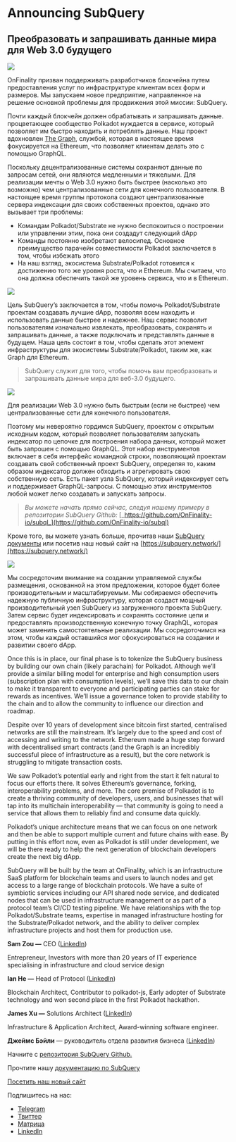 # Announcing SubQuery

## Преобразовать и запрашивать данные мира для Web 3.0 будущего

![](https://miro.medium.com/max/1400/1*J5u22qNxndcuCrFJ1mfGqg.png)

OnFinality призван поддерживать разработчиков блокчейна путем предоставления услуг по инфраструктуре клиентам всех форм и размеров. Мы запускаем новое предприятие, направленное на решение основной проблемы для продвижения этой миссии: SubQuery.

Почти каждый блокчейн должен обрабатывать и запрашивать данные. процветающее сообщество Polkadot нуждается в сервисе, который позволяет им быстро находить и потреблять данные. Наш проект вдохновлен [The Graph](https://thegraph.com/), службой, которая в настоящее время фокусируется на Ethereum, что позволяет клиентам делать это с помощью GraphQL.

Поскольку децентрализованные системы сохраняют данные по запросам сетей, они являются медленными и тяжелыми. Для реализации мечты о Web 3.0 нужно быть быстрее (насколько это возможно) чем централизованные сети для конечного пользователя. В настоящее время группы протокола создают централизованные сервера индексации для своих собственных проектов, однако это вызывает три проблемы:

-   Командам Polkadot/Substrate не нужно беспокоиться о построении или управлении этим, пока они создадут следующий dApp
-   Команды постоянно изобретают велосипед. Основное преимущество парачейн совместимости Polkadot заключается в том, чтобы избежать этого
-   На наш взгляд, экосистема Substrate/Polkadot готовится к достижению того же уровня роста, что и Ethereum. Мы считаем, что она должна обеспечить такой же уровень сервиса, что и в Ethereum.

![](https://miro.medium.com/max/1400/1*l4b4BXWkczVDaHyv30lLQQ.png)

Цель SubQuery’s заключается в том, чтобы помочь Polkadot/Substrate проектам создавать лучшие dApp, позволяя всем находить и использовать данные быстрее и надежнее. Наш сервис позволит пользователям изначально извлекать, преобразовать, сохранять и запрашивать данные, а также подключать и представлять данные в будущем. Наша цель состоит в том, чтобы сделать этот элемент инфраструктуры для экосистемы Substrate/Polkadot, таким же, как Graph для Ethereum.

> SubQuery служит для того, чтобы помочь вам преобразовать и запрашивать данные мира для веб-3.0 будущего.

![](https://miro.medium.com/max/1000/1*IHstJG-hBwQzicLdWkGR5w.png)

Для реализации Web 3.0 нужно быть быстрым (если не быстрее) чем централизованные сети для конечного пользователя.

Поэтому мы невероятно гордимся SubQuery, проектом с открытым исходным кодом, который позволяет пользователям запускать индексатор по цепочке для построения набора данных, который может быть запрошен с помощью GraphQL. Этот набор инструментов включает в себя интерфейс командной строки, позволяющий проектам создавать свой собственный проект SubQuery, определяя то, каким образом индексатор должен обходить и агрегировать свою собственную сеть. Есть пакет узла SubQuery, который индексирует сеть и поддерживает GraphQL-запросы. С помощью этих инструментов любой может легко создавать и запускать запросы.

> _Вы можете начать прямо сейчас, следуя нашему примеру в репозитории SubQuery Github:_ [_https://github.com/OnFinality-io/subql_](https://github.com/OnFinality-io/subql)

Кроме того, вы можете узнать больше, прочитав наши [SubQuery документы](https://doc.subquery.network/) или посетив наш новый сайт на [https://subquery.network/](https://subquery.network/)

![](https://miro.medium.com/max/1000/1*3oA1Hvns1vrImTsmowO_Jw.png)

Мы сосредоточим внимание на создании управляемой службы размещения, основанной на этом предложении, которое будет более производительным и масштабируемым. Мы собираемся обеспечить надежную публичную инфраструктуру, которая создаст мощный производительный узел SubQuery из загруженного проекта SubQuery. Затем сервис будет индексировать и сохранять состояние цепи и предоставлять производственную конечную точку GraphQL, которая может заменить самостоятельные реализации. Мы сосредоточимся на этом, чтобы каждый оставшийся мог сфокусироваться на создании и развитии своего dApp.

Once this is in place, our final phase is to tokenize the SubQuery business by building our own chain (likely parachain) for Polkadot. Although we’ll provide a similar billing model for enterprise and high consumption users (subscription plan with consumption levels), we’ll save this data to our chain to make it transparent to everyone and participating parties can stake for rewards as incentives. We’ll issue a governance token to provide stability to the chain and to allow the community to influence our direction and roadmap.

Despite over 10 years of development since bitcoin first started, centralised networks are still the mainstream. It’s largely due to the speed and cost of accessing and writing to the network. Ethereum made a huge step forward with decentralised smart contracts (and the Graph is an incredibly successful piece of infrastructure as a result), but the core network is struggling to mitigate transaction costs.

We saw Polkadot’s potential early and right from the start it felt natural to focus our efforts there. It solves Ethereum’s governance, forking, interoperability problems, and more. The core premise of Polkadot is to create a thriving community of developers, users, and businesses that will tap into its multichain interoperability — that community is going to need a service that allows them to reliably find and consume data quickly.

Polkadot’s unique architecture means that we can focus on one network and then be able to support multiple current and future chains with ease. By putting in this effort now, even as Polkadot is still under development, we will be there ready to help the next generation of blockchain developers create the next big dApp.

SubQuery will be built by the team at OnFinality, which is an infrastructure SaaS platform for blockchain teams and users to launch nodes and get access to a large range of blockchain protocols. We have a suite of symbiotic services including our API shared node service, and dedicated nodes that can be used in infrastructure management or as part of a protocol team’s CI/CD testing pipeline. We have relationships with the top Polkadot/Substrate teams, expertise in managed infrastructure hosting for the Substrate/Polkadot network, and the ability to deliver complex infrastructure projects and host them for production use.

**Sam Zou —** CEO ([LinkedIn](https://www.linkedin.com/in/sam-zou-5b8169a/))

Entrepreneur, Investors with more than 20 years of IT experience specialising in infrastructure and cloud service design

**Ian He —** Head of Protocol ([LinkedIn](https://www.linkedin.com/in/yin-he-7a266345/))

Blockchain Architect, Contributor to polkadot-js, Early adopter of Substrate technology and won second place in the first Polkadot hackathon.

**James Xu —** Solutions Architect ([LinkedIn](https://www.linkedin.com/in/zhexu/))

Infrastructure & Application Architect, Award-winning software engineer.

**Джеймс Бэйли** — руководитель отдела развития бизнеса ([LinkedIn](https://www.linkedin.com/in/james-bayly/))

Начните с [репозитория SubQuery Github.](https://github.com/OnFinality-io/subql)

Прочтите нашу [документацию по SubQuerу](https://doc.subquery.network/)

[Посетить наш новый сайт](https://subquery.network/)

Подпишитесь на нас:

-   [Telegram](https://t.me/subquerynetwork)
-   [Твиттер](https://twitter.com/subquerynetwork)
-   [Матрица](https://matrix.to/#/%23subquery:matrix.org)
-   [LinkedIn](https://www.linkedin.com/company/subquery)